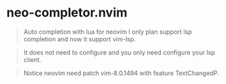 # neo-completor.nvim
> Auto completion with lua for neovim
I only plan support lsp completion and now it support vim-lsp.

> It does not need to configure and you only need configure your lsp client.

> Notice neovim need patch vim-8.0.1494 with feature TextChangedP.